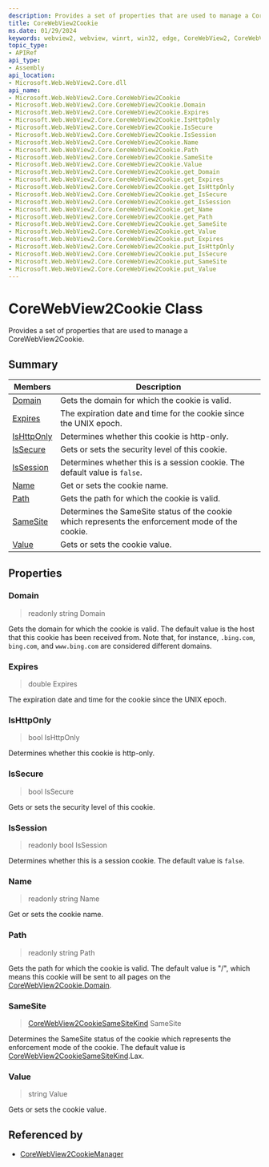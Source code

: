 ```yaml
---
description: Provides a set of properties that are used to manage a CoreWebView2Cookie.
title: CoreWebView2Cookie
ms.date: 01/29/2024
keywords: webview2, webview, winrt, win32, edge, CoreWebView2, CoreWebView2Controller, browser control, edge html, CoreWebView2Cookie
topic_type:
- APIRef
api_type:
- Assembly
api_location:
- Microsoft.Web.WebView2.Core.dll
api_name:
- Microsoft.Web.WebView2.Core.CoreWebView2Cookie
- Microsoft.Web.WebView2.Core.CoreWebView2Cookie.Domain
- Microsoft.Web.WebView2.Core.CoreWebView2Cookie.Expires
- Microsoft.Web.WebView2.Core.CoreWebView2Cookie.IsHttpOnly
- Microsoft.Web.WebView2.Core.CoreWebView2Cookie.IsSecure
- Microsoft.Web.WebView2.Core.CoreWebView2Cookie.IsSession
- Microsoft.Web.WebView2.Core.CoreWebView2Cookie.Name
- Microsoft.Web.WebView2.Core.CoreWebView2Cookie.Path
- Microsoft.Web.WebView2.Core.CoreWebView2Cookie.SameSite
- Microsoft.Web.WebView2.Core.CoreWebView2Cookie.Value
- Microsoft.Web.WebView2.Core.CoreWebView2Cookie.get_Domain
- Microsoft.Web.WebView2.Core.CoreWebView2Cookie.get_Expires
- Microsoft.Web.WebView2.Core.CoreWebView2Cookie.get_IsHttpOnly
- Microsoft.Web.WebView2.Core.CoreWebView2Cookie.get_IsSecure
- Microsoft.Web.WebView2.Core.CoreWebView2Cookie.get_IsSession
- Microsoft.Web.WebView2.Core.CoreWebView2Cookie.get_Name
- Microsoft.Web.WebView2.Core.CoreWebView2Cookie.get_Path
- Microsoft.Web.WebView2.Core.CoreWebView2Cookie.get_SameSite
- Microsoft.Web.WebView2.Core.CoreWebView2Cookie.get_Value
- Microsoft.Web.WebView2.Core.CoreWebView2Cookie.put_Expires
- Microsoft.Web.WebView2.Core.CoreWebView2Cookie.put_IsHttpOnly
- Microsoft.Web.WebView2.Core.CoreWebView2Cookie.put_IsSecure
- Microsoft.Web.WebView2.Core.CoreWebView2Cookie.put_SameSite
- Microsoft.Web.WebView2.Core.CoreWebView2Cookie.put_Value
---
```


# CoreWebView2Cookie Class



Provides a set of properties that are used to manage a CoreWebView2Cookie.

## Summary

Members|Description
--|--
[Domain](#domain) | Gets the domain for which the cookie is valid.
[Expires](#expires) | The expiration date and time for the cookie since the UNIX epoch.
[IsHttpOnly](#ishttponly) | Determines whether this cookie is http-only.
[IsSecure](#issecure) | Gets or sets the security level of this cookie.
[IsSession](#issession) | Determines whether this is a session cookie. The default value is `false`.
[Name](#name) | Get or sets the cookie name.
[Path](#path) | Gets the path for which the cookie is valid.
[SameSite](#samesite) | Determines the SameSite status of the cookie which represents the enforcement mode of the cookie.
[Value](#value) | Gets or sets the cookie value.

## Properties

### Domain

> readonly  string Domain

Gets the domain for which the cookie is valid.
The default value is the host that this cookie has been received from. Note that, for instance, `.bing.com`, `bing.com`, and `www.bing.com` are considered different domains.

### Expires

>  double Expires

The expiration date and time for the cookie since the UNIX epoch.

### IsHttpOnly

>  bool IsHttpOnly

Determines whether this cookie is http-only.

### IsSecure

>  bool IsSecure

Gets or sets the security level of this cookie.

### IsSession

> readonly  bool IsSession

Determines whether this is a session cookie. The default value is `false`.

### Name

> readonly  string Name

Get or sets the cookie name.

### Path

> readonly  string Path

Gets the path for which the cookie is valid.
The default value is "/", which means this cookie will be sent to all pages on the [CoreWebView2Cookie.Domain](corewebview2cookie.md#domain).

### SameSite

>  [CoreWebView2CookieSameSiteKind](corewebview2cookiesamesitekind.md) SameSite

Determines the SameSite status of the cookie which represents the enforcement mode of the cookie.
The default value is [CoreWebView2CookieSameSiteKind](corewebview2cookiesamesitekind.md).Lax.

### Value

>  string Value

Gets or sets the cookie value.






## Referenced by

- [CoreWebView2CookieManager](corewebview2cookiemanager.md)

